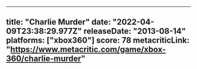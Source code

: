 
---
title: "Charlie Murder"
date: "2022-04-09T23:38:29.977Z"
releaseDate: "2013-08-14"
platforms: ["xbox360"]
score: 78
metacriticLink: "https://www.metacritic.com/game/xbox-360/charlie-murder"
---
